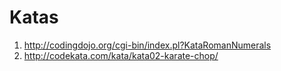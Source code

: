 # Katas

1. http://codingdojo.org/cgi-bin/index.pl?KataRomanNumerals
2. http://codekata.com/kata/kata02-karate-chop/
